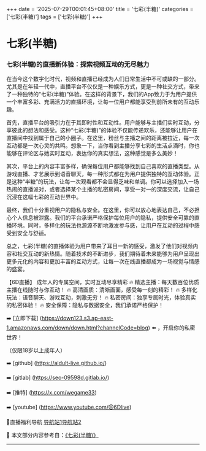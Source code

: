 +++
date = '2025-07-29T00:01:45+08:00'
title = '七彩(半糖)'
categories = ['七彩(半糖)']
tags = ['七彩(半糖)']
+++

# 七彩(半糖)

### 七彩(半糖)的直播新体验：探索视频互动的无尽魅力

在当今这个数字化时代，视频和直播已经成为人们日常生活中不可或缺的一部分。尤其是在年轻一代中，直播平台不仅仅是一种娱乐方式，更是一种社交方式，带来了一种独特的“七彩(半糖)”体验。在这样的背景下，我们的App致力于为用户提供一个丰富多彩、充满活力的直播环境，让每一位用户都能享受到前所未有的互动乐趣。

首先，直播平台的吸引力在于其即时性和互动性。用户能够与主播们实时互动，分享彼此的想法和感受。这种“七彩(半糖)”的体验不仅能传递欢乐，还能够让用户在直播间中找到属于自己的小圈子。在这里，粉丝与主播之间的距离被拉近，每一次互动都是一次心灵的共鸣。想象一下，当你看到主播分享七彩的生活点滴时，你也能够在评论区与她实时互动，表达你的真实想法，这种感觉是多么美妙！

其次，平台上的内容丰富多样，确保每位用户都能够找到自己喜欢的直播类型。从游戏直播、才艺展示到语音聊天，每一种形式都在为用户提供独特的互动体验。正是这种“半糖”的玩法，让每一次观看都不会显得乏味和单调。你可以选择加入一场热闹的直播派对，或者选择某个主播的私密房间，享受一对一的深度交流，让自己沉浸在这幅七彩的互动世界中。

最终，我们十分重视用户的隐私与安全。在这里，你可以放心地表达自己，不必担心个人信息被泄露。我们的平台承诺严格保护每位用户的隐私，提供安全可靠的直播环境。同时，多样化的玩法也源源不断地激发参与感，让用户在互动的过程中感受到安全与舒适。

总之，七彩(半糖)的直播体验为用户带来了耳目一新的感受，激发了他们对视频内容和社交互动的新热情。随着技术的不断进步，我们期待着未来能够为用户呈现出更多元化的内容和更加丰富的互动方式，让每一次在线直播都成为一场视觉与情感的盛宴。

【6D直播】
成年人的专属空间，实时互动尽享精彩
🔥 精选主播：每天数百位优质主播在线随时与你互动！
🔥 高清画质：清晰画面，感受每一刻的精彩！
🔥 多样化玩法：语音聊天、游戏互动，刺激无穷！
🔥 私密房间：独享专属时光，体验真实的私密体验！
🔥 安全保障：隐私与数据安全，我们承诺严格保护！

➡️ [立即下载] (https://down123.s3.ap-east-1.amazonaws.com/down/down.html?channelCode=blog) ⬅️ ，开启你的私密世界！

（仅限18岁以上成年人）

➡️ [github] (https://aldult-live.github.io/)

➡️ [gitlab] (https://seo-09598d.gitlab.io/)

➡️ [推特] (https://x.com/wegame33)

➡️ [youtube] (https://www.youtube.com/@6Dlive)

🔞直播福利导航 [导航站1](https://webstack-86085a.gitlab.io/)[导航站2](https://onlygit123-2.github.io/)


📘 本文部分内容参考自：[《七彩(半糖)》](https://github.com/qicaizhibo123321/tvshow)

---
